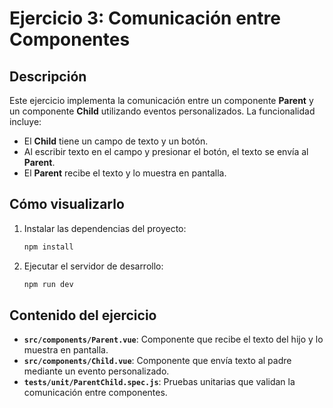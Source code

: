 # Ejercicio 3: Comunicación entre Componentes

## Descripción
Este ejercicio implementa la comunicación entre un componente **Parent** y un componente **Child** utilizando eventos personalizados. La funcionalidad incluye:

- El **Child** tiene un campo de texto y un botón.
- Al escribir texto en el campo y presionar el botón, el texto se envía al **Parent**.
- El **Parent** recibe el texto y lo muestra en pantalla.

## Cómo visualizarlo
1. Instalar las dependencias del proyecto:
   ```bash
   npm install
   ```
2. Ejecutar el servidor de desarrollo:
   ```bash
   npm run dev
   ```

## Contenido del ejercicio
- **`src/components/Parent.vue`**: Componente que recibe el texto del hijo y lo muestra en pantalla.
- **`src/components/Child.vue`**: Componente que envía texto al padre mediante un evento personalizado.
- **`tests/unit/ParentChild.spec.js`**: Pruebas unitarias que validan la comunicación entre componentes.

